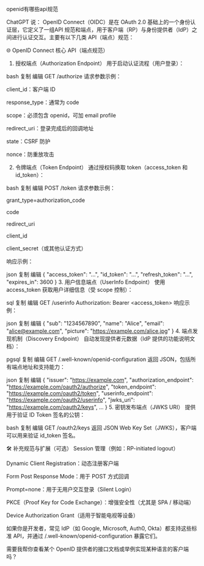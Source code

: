 


openid有哪些api规范


ChatGPT 说：
OpenID Connect（OIDC）是在 OAuth 2.0 基础上的一个身份认证层，它定义了一组API 规范和端点，用于客户端（RP）与身份提供者（IdP）之间进行认证交互。主要有以下几类 API（端点）规范：

🌐 OpenID Connect 核心 API（端点规范）
1. 授权端点（Authorization Endpoint）
   用于启动认证流程（用户登录）：

bash
复制
编辑
GET /authorize
请求参数示例：

client_id：客户端 ID

response_type：通常为 code

scope：必须包含 openid，可加 email profile

redirect_uri：登录完成后的回调地址

state：CSRF 防护

nonce：防重放攻击

2. 令牌端点（Token Endpoint）
   通过授权码换取 token（access_token 和 id_token）：

bash
复制
编辑
POST /token
请求参数示例：

grant_type=authorization_code

code

redirect_uri

client_id

client_secret（或其他认证方式）

响应示例：

json
复制
编辑
{
"access_token": "...",
"id_token": "...",
"refresh_token": "...",
"expires_in": 3600
}
3. 用户信息端点（UserInfo Endpoint）
   使用 access_token 获取用户详细信息（受 scope 控制）：

sql
复制
编辑
GET /userinfo
Authorization: Bearer <access_token>
响应示例：

json
复制
编辑
{
"sub": "1234567890",
"name": "Alice",
"email": "alice@example.com",
"picture": "https://example.com/alice.jpg"
}
4. 端点发现机制（Discovery Endpoint）
   自动发现提供者元数据（IdP 提供的功能说明文档）：

pgsql
复制
编辑
GET /.well-known/openid-configuration
返回 JSON，包括所有端点地址和支持能力：

json
复制
编辑
{
"issuer": "https://example.com",
"authorization_endpoint": "https://example.com/oauth2/authorize",
"token_endpoint": "https://example.com/oauth2/token",
"userinfo_endpoint": "https://example.com/oauth2/userinfo",
"jwks_uri": "https://example.com/oauth2/keys",
...
}
5. 密钥发布端点（JWKS URI）
   提供用于验证 ID Token 签名的公钥：

bash
复制
编辑
GET /oauth2/keys
返回 JSON Web Key Set（JWKS），客户端可以用来验证 id_token 签名。

🛠️ 补充规范与扩展（可选）
Session 管理（例如：RP-initiated logout）

Dynamic Client Registration：动态注册客户端

Form Post Response Mode：用于 POST 方式回调

Prompt=none：用于无用户交互登录（Silent Login）

PKCE（Proof Key for Code Exchange）：增强安全性（尤其是 SPA / 移动端）

Device Authorization Grant（适用于智能电视等设备）

如果你是开发者，常见 IdP（如 Google, Microsoft, Auth0, Okta）都支持这些标准 API，并通过 /.well-known/openid-configuration 暴露它们。

需要我帮你查看某个 OpenID 提供者的接口文档或举例实现某种语言的客户端吗？